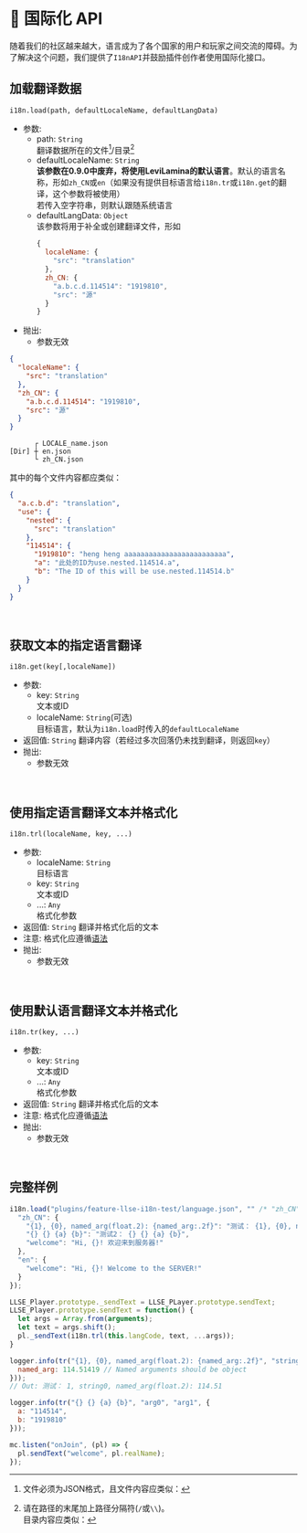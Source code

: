 # 🛫 国际化 API

随着我们的社区越来越大，语言成为了各个国家的用户和玩家之间交流的障碍。为了解决这个问题，我们提供了`I18nAPI`并鼓励插件创作者使用国际化接口。


## 加载翻译数据

`i18n.load(path, defaultLocaleName, defaultLangData)`


- 参数:
  - path: `String`  
    翻译数据所在的文件[^1]/目录[^2]
  - defaultLocaleName: `String`  
    **该参数在0.9.0中废弃，将使用LeviLamina的默认语言**。默认的语言名称，形如`zh_CN`或`en`（如果没有提供目标语言给`i18n.tr`或`i18n.get`的翻译，这个参数将被使用）  
    若传入空字符串，则默认跟随系统语言
  - defaultLangData: `Object`  
    该参数将用于补全或创建翻译文件，形如
    ```js
    {
      localeName: {
        "src": "translation"
      },
      zh_CN: {
        "a.b.c.d.114514": "1919810",
        "src": "源"
      }
    }
    ```
- 抛出:
  - 参数无效

[^1]: 文件必须为JSON格式，且文件内容应类似：
  ```json
  {
    "localeName": {
      "src": "translation"
    },
    "zh_CN": {
      "a.b.c.d.114514": "1919810",
      "src": "源"
    }
  }
  ```

[^2]: 请在路径的末尾加上路径分隔符(`/`或`\\`)。  
  目录内容应类似：
  ```
        ┌ LOCALE_name.json
  [Dir] ┼ en.json
        └ zh_CN.json
  ```
  其中的每个文件内容都应类似：
  ```json
  {
    "a.c.b.d": "translation",
    "use": {
      "nested": {
        "src": "translation"
      },
      "114514": {
        "1919810": "heng heng aaaaaaaaaaaaaaaaaaaaaaaaa",
        "a": "此处的ID为use.nested.114514.a",
        "b": "The ID of this will be use.nested.114514.b"
      }
    }
  }
  ```

<br/>

## 获取文本的指定语言翻译

`i18n.get(key[,localeName])`

- 参数:
  - key: `String`  
    文本或ID
  - localeName: `String`(可选)  
    目标语言，默认为`i18n.load`时传入的`defaultLocaleName`
- 返回值: `String` 翻译内容（若经过多次回落仍未找到翻译，则返回`key`）
- 抛出:
  - 参数无效

<br/>

## 使用指定语言翻译文本并格式化

`i18n.trl(localeName, key, ...)`

- 参数:
  - localeName: `String`  
    目标语言
  - key: `String`  
    文本或ID
  - ...: `Any`  
    格式化参数
- 返回值: `String` 翻译并格式化后的文本
- 注意: 格式化应遵循[语法](https://fmt.dev/latest/syntax.html)
- 抛出:
  - 参数无效

<br/>

## 使用默认语言翻译文本并格式化

`i18n.tr(key, ...)`

- 参数:
  - key: `String`  
    文本或ID
  - ...: `Any`  
    格式化参数
- 返回值: `String` 翻译并格式化后的文本
- 注意: 格式化应遵循[语法](https://fmt.dev/latest/syntax.html)
- 抛出:
  - 参数无效

<br/>

## 完整样例

```js
i18n.load("plugins/feature-llse-i18n-test/language.json", "" /* "zh_CN" */, {
  "zh_CN": {
    "{1}, {0}, named_arg(float.2): {named_arg:.2f}": "测试： {1}, {0}, named_arg(float.2): {named_arg:.2f}",
    "{} {} {a} {b}": "测试2： {} {} {a} {b}",
    "welcome": "Hi, {}! 欢迎来到服务器!"
  },
  "en": {
    "welcome": "Hi, {}! Welcome to the SERVER!"
  }
});

LLSE_Player.prototype._sendText = LLSE_PLayer.prototype.sendText;
LLSE_Player.prototype.sendText = function() {
  let args = Array.from(arguments);
  let text = args.shift();
  pl._sendText(i18n.trl(this.langCode, text, ...args));
}

logger.info(tr("{1}, {0}, named_arg(float.2): {named_arg:.2f}", "string0", 1, {
  named_arg: 114.51419 // Named arguments should be object
}));
// Out: 测试： 1, string0, named_arg(float.2): 114.51

logger.info(tr("{} {} {a} {b}", "arg0", "arg1", {
  a: "114514",
  b: "1919810"
}));

mc.listen("onJoin", (pl) => {
  pl.sendText("welcome", pl.realName);
});
```
